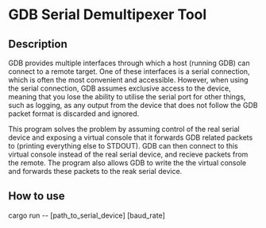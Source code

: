 # GDB Serial Demultipexer Tool

## Description

GDB provides multiple interfaces through which a host (running GDB) can connect to a remote target. One of these interfaces is a
serial connection, which is often the most convenient and accessible. However, when using the serial connection, GDB assumes
exclusive access to the device, meaning that you lose the ability to utilise the serial port for other things, such as logging,
as any output from the device that does not follow the GDB packet format is discarded and ignored.

This program solves the problem by assuming control of the real serial device and exposing a virtual console that it forwards
GDB related packets to (printing everything else to STDOUT). GDB can then connect to this virtual console instead of the real
serial device, and recieve packets from the remote. The program also allows GDB to write the the virtual console and forwards
these packets to the reak serial device.

## How to use

cargo run -- [path_to_serial_device] [baud_rate]

